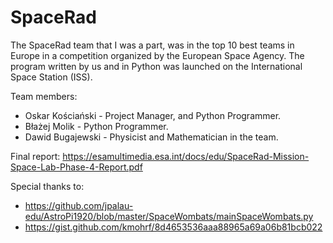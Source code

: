 # SpaceRad

The SpaceRad team that I was a part, was in the top 10 best teams in Europe in a competition organized by the European Space Agency. The program written by us and in Python was launched on the International Space Station (ISS). 

Team members:
- Oskar Kościański - Project Manager, and Python Programmer.
- Błażej Molik - Python Programmer.
- Dawid Bugajewski - Physicist and Mathematician in the team.

Final report: https://esamultimedia.esa.int/docs/edu/SpaceRad-Mission-Space-Lab-Phase-4-Report.pdf

Special thanks to:
- https://github.com/jpalau-edu/AstroPi1920/blob/master/SpaceWombats/mainSpaceWombats.py
- https://gist.github.com/kmohrf/8d4653536aaa88965a69a06b81bcb022

